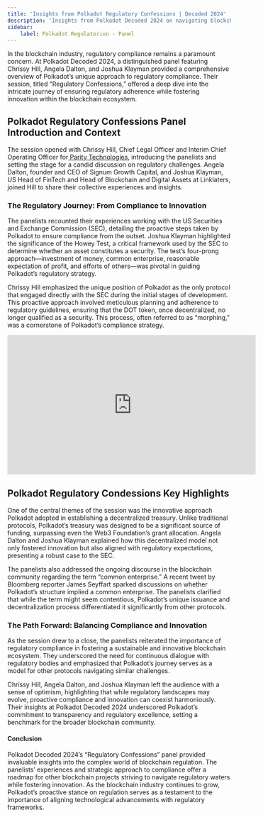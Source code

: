 ```yaml
---
title: 'Insights from Polkadot Regulatory Confessions | Decoded 2024'
description: 'Insights from Polkadot Decoded 2024 on navigating blockchain regulation, featuring Chrissy Hill, Angela Dalton, and Joshua Klayman.'
sidebar:
    label: Polkadot Regulatorion - Panel
---
```


In the blockchain industry, regulatory compliance remains a paramount concern. At Polkadot Decoded 2024, a distinguished panel featuring Chrissy Hill, Angela Dalton, and Joshua Klayman provided a comprehensive overview of Polkadot’s unique approach to regulatory compliance. Their session, titled “Regulatory Confessions,” offered a deep dive into the intricate journey of ensuring regulatory adherence while fostering innovation within the blockchain ecosystem.

Polkadot Regulatory Confessions Panel Introduction and Context
--------------------------------------------------------------

The session opened with Chrissy Hill, Chief Legal Officer and Interim Chief Operating Officer for[ Parity Technologies](https://dablock.com/ecosystem/parity-technologies/), introducing the panelists and setting the stage for a candid discussion on regulatory challenges. Angela Dalton, founder and CEO of Signum Growth Capital, and Joshua Klayman, US Head of FinTech and Head of Blockchain and Digital Assets at Linklaters, joined Hill to share their collective experiences and insights.

### The Regulatory Journey: From Compliance to Innovation

The panelists recounted their experiences working with the US Securities and Exchange Commission (SEC), detailing the proactive steps taken by Polkadot to ensure compliance from the outset. Joshua Klayman highlighted the significance of the Howey Test, a critical framework used by the SEC to determine whether an asset constitutes a security. The test’s four-prong approach—investment of money, common enterprise, reasonable expectation of profit, and efforts of others—was pivotal in guiding Polkadot’s regulatory strategy.

Chrissy Hill emphasized the unique position of Polkadot as the only protocol that engaged directly with the SEC during the initial stages of development. This proactive approach involved meticulous planning and adherence to regulatory guidelines, ensuring that the DOT token, once decentralized, no longer qualified as a security. This process, often referred to as “morphing,” was a cornerstone of Polkadot’s compliance strategy.

<iframe allow="accelerometer; autoplay; clipboard-write; encrypted-media; gyroscope; picture-in-picture; web-share" allowfullscreen="" frameborder="0" height="315" referrerpolicy="strict-origin-when-cross-origin" src="https://www.youtube.com/embed/WwgzMudtkug?si=9h2ziB_zJWk3BZoj" title="YouTube video player" width="560"></iframe>

Polkadot Regulatory Condessions Key Highlights
----------------------------------------------

One of the central themes of the session was the innovative approach Polkadot adopted in establishing a decentralized treasury. Unlike traditional protocols, Polkadot’s treasury was designed to be a significant source of funding, surpassing even the Web3 Foundation’s grant allocation. Angela Dalton and Joshua Klayman explained how this decentralized model not only fostered innovation but also aligned with regulatory expectations, presenting a robust case to the SEC.

The panelists also addressed the ongoing discourse in the blockchain community regarding the term “common enterprise.” A recent tweet by Bloomberg reporter James Seyffart sparked discussions on whether Polkadot’s structure implied a common enterprise. The panelists clarified that while the term might seem contentious, Polkadot’s unique issuance and decentralization process differentiated it significantly from other protocols.

### The Path Forward: Balancing Compliance and Innovation

As the session drew to a close, the panelists reiterated the importance of regulatory compliance in fostering a sustainable and innovative blockchain ecosystem. They underscored the need for continuous dialogue with regulatory bodies and emphasized that Polkadot’s journey serves as a model for other protocols navigating similar challenges.

Chrissy Hill, Angela Dalton, and Joshua Klayman left the audience with a sense of optimism, highlighting that while regulatory landscapes may evolve, proactive compliance and innovation can coexist harmoniously. Their insights at Polkadot Decoded 2024 underscored Polkadot’s commitment to transparency and regulatory excellence, setting a benchmark for the broader blockchain community.

#### Conclusion

Polkadot Decoded 2024’s “Regulatory Confessions” panel provided invaluable insights into the complex world of blockchain regulation. The panelists’ experiences and strategic approach to compliance offer a roadmap for other blockchain projects striving to navigate regulatory waters while fostering innovation. As the blockchain industry continues to grow, Polkadot’s proactive stance on regulation serves as a testament to the importance of aligning technological advancements with regulatory frameworks.